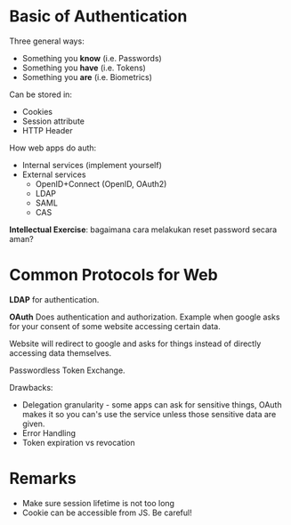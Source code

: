 # Basic of Authentication
Three general ways:
- Something you **know** (i.e. Passwords)
- Something you **have** (i.e. Tokens)
- Something you **are** (i.e. Biometrics)

Can be stored in:
- Cookies
- Session attribute
- HTTP Header

How web apps do auth:
- Internal services (implement yourself)
- External services
	- OpenID+Connect (OpenID, OAuth2)
	- LDAP
	- SAML
	- CAS

**Intellectual Exercise**: bagaimana cara melakukan reset password secara aman?

# Common Protocols for Web
**LDAP** for authentication.

**OAuth**
Does authentication and authorization. Example when google asks for your consent of some website accessing certain data.

Website will redirect to google and asks for things instead of directly accessing data themselves.

Passwordless Token Exchange.

Drawbacks:
- Delegation granularity - some apps can ask for sensitive things, OAuth makes it so you can's use the service unless those sensitive data are given.
- Error Handling
- Token expiration vs revocation

# Remarks
- Make sure session lifetime is not too long
- Cookie can be accessible from JS. Be careful!